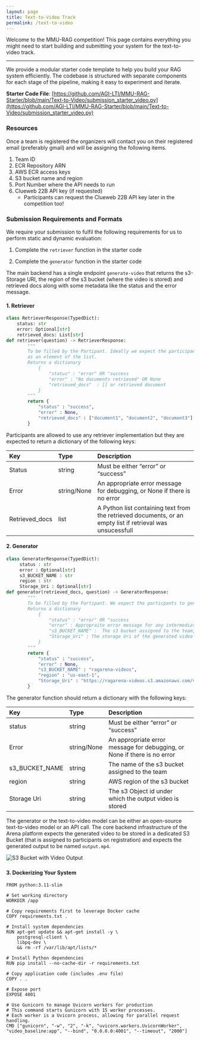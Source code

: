 ```yaml
---
layout: page
title: Text-to-Video Track
permalink: /text-to-video
---
```


Welcome to the MMU-RAG competition! This page contains everything you might need to start building and submitting your system for the text-to-video track.

------



We provide a modular starter code template to help you build your RAG system efficiently. The codebase is structured with separate components for each stage of the pipeline, making it easy to experiment and iterate.



**Starter Code File**: [https://github.com/AGI-LTI/MMU-RAG-Starter/blob/main/Text-to-Video/submission_starter_video.py](https://github.com/AGI-LTI/MMU-RAG-Starter/blob/main/Text-to-Video/submission_starter_video.py)



### Resources 

Once a team is registered the organizers will contact you on their registered email (preferably gmail) and will be assigning the following items.

1. Team ID
2. ECR Repository ARN
3. AWS ECR access keys
4. S3 bucket name and region
5. Port Number where the API needs to run
6. Clueweb 22B API key (if requested)
    - Participants can request the Clueweb 22B API key later in the competition too!



### Submission Requirements and Formats

We require your submission to fulfil the following requirements for us to perform static and dynamic evaluation: 

1. Complete the `retriever` function in the starter code

2. Complete the `generator` function in the starter code

   

The main backend has a single endpoint `generate-video` that returns the s3-Storage URI, the region of the s3 bucket (where the video is stored) and retrieved docs along with some metadata like the status and the error message.



#### 1. Retriever

```python
class RetrieverResponse(TypedDict):
    status: str
    error: Optional[str]
    retrieved_docs: List[str]
def retriever(question) -> RetrieverResponse: 
        """
        To be filled by the Partipant. Ideally we expect the participant to retrive top -k documents with each document of String datatype
        as an element of the list.
        Returns a dictionary 
            {
                "status" : "error" OR "success
                "error" : "No documents retrieved" OR None
                "retrieved_docs"  : [] or retrieved document
            }
        """
        return {
            "status" : "success",
            "error" : None,
            "retrieved_docs" : ["document1", "document2", "document3"]
        }
```



Participants are allowed to use any retriever implementation but they are expected to return a dictionary of the following keys:

| Key            | Type        | Description                                                  |
| :------------- | :---------- | :----------------------------------------------------------- |
| Status         | string      | Must be either “error” or “success”                          |
| Error          | string/None | An appropriate error message for debugging, or None if there is no error |
| Retrieved_docs | list        | A Python list containing text from the retrieved documents, or an empty list if retrieval was unsucessfull |



#### 2. Generator

```python
class GeneratorResponse(TypedDict):
     status : str
     error : Optional[str]
     s3_BUCKET_NAME : str
     region : str
     Storage_Uri : Optional[str]
def generator(retrieved_docs, question) -> GeneratorResponse:
        """
        To be filled by the Partipant. We expect the particpants to generate a video and store it in an s3 bucket.
        Returns a dictionary
            {
                "status" : "error" OR "success
                "error" : Appropraite error message for any intermediate steps  OR None
                "s3_BUCKET_NAME" :  The s3 bucket assigned to the team, this will be used an integrity check in the main backend
                "Storage_Uri" : The storage Uri of the generated video in the assigned s3 bucket or None
            }
        """
        return {
            "status" : "success",
            "error" : None,
            "s3_BUCKET_NAME" : "ragarena-videos",
            "region" : "us-east-1",
            "Storage_Uri" : "https://ragarena-videos.s3.amazonaws.com/video.mp4"
        }
```



The generator function should return a dictionary with the following keys:

| Key            | Type        | Description                                                  |
| :------------- | :---------- | :----------------------------------------------------------- |
| status         | string      | Must be either “error” or “success”                          |
| Error          | string/None | An appropriate error message for debugging, or None if there is no error |
| s3_BUCKET_NAME | string      | The name of the s3 bucket assigned to the team               |
| region         | string      | AWS region of the s3 bucket                                  |
| Storage Uri    | string      | The s3 Object id under which the output video is stored      |



The generator or the text-to-video model can be either an open-source text-to-video model or an API call. The core backend infrastructure of the Arena platform expects the generated video to be stored in a dedicated S3 Bucket (that is assigned to participants on registration) and expects the generated output to be named `output.mp4`.

![S3 Bucket with Video Output](https://agi-lti.github.io/MMU-RAGent-Preview/assets/img/submission/s3.png)

### 

#### 3. Dockerizing Your System

```
FROM python:3.11-slim

# Set working directory
WORKDIR /app

# Copy requirements first to leverage Docker cache
COPY requirements.txt .

# Install system dependencies
RUN apt-get update && apt-get install -y \
    postgresql-client \
    libpq-dev \
    && rm -rf /var/lib/apt/lists/*

# Install Python dependencies
RUN pip install --no-cache-dir -r requirements.txt

# Copy application code (includes .env file)
COPY . .

# Expose port
EXPOSE 4001

# Use Gunicorn to manage Uvicorn workers for production
# This command starts Gunicorn with 15 worker processes.
# Each worker is a Uvicorn process, allowing for parallel request handling.
CMD ["gunicorn", "-w", "2", "-k", "uvicorn.workers.UvicornWorker", "video_baseline:app", "--bind", "0.0.0.0:4001", "--timeout", "2000"]
```